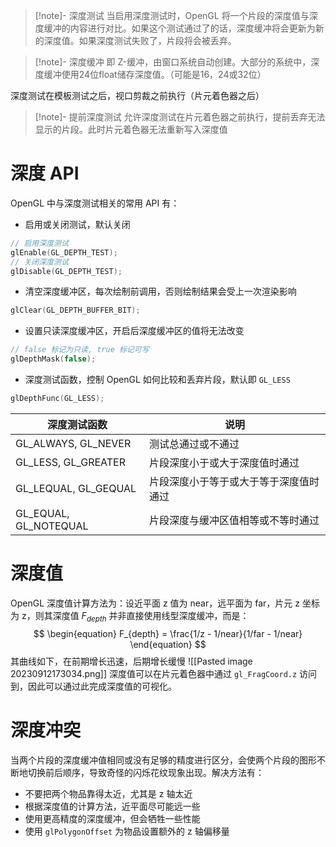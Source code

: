 > [!note]- 深度测试
> 当启用深度测试时，OpenGL 将一个片段的深度值与深度缓冲的内容进行对比。如果这个测试通过了的话，深度缓冲将会更新为新的深度值。如果深度测试失败了，片段将会被丢弃。

> [!note]- 深度缓冲
> 即 Z-缓冲，由窗口系统自动创建。大部分的系统中，深度缓冲使用24位float储存深度值。（可能是16，24或32位）

深度测试在模板测试之后，视口剪裁之前执行（片元着色器之后）

> [!note]- 提前深度测试
> 允许深度测试在片元着色器之前执行，提前丢弃无法显示的片段。此时片元着色器无法重新写入深度值
# 深度 API

OpenGL 中与深度测试相关的常用 API 有：
- 启用或关闭测试，默认关闭

```c++
// 启用深度测试
glEnable(GL_DEPTH_TEST);
// 关闭深度测试
glDisable(GL_DEPTH_TEST);
```

- 清空深度缓冲区，每次绘制前调用，否则绘制结果会受上一次渲染影响

```c++
glClear(GL_DEPTH_BUFFER_BIT);
```

- 设置只读深度缓冲区，开启后深度缓冲区的值将无法改变

```c++
// false 标记为只读, true 标记可写
glDepthMask(false);
```

- 深度测试函数，控制 OpenGL 如何比较和丢弃片段，默认即 `GL_LESS`

```c++
glDepthFunc(GL_LESS);
```

| 深度测试函数          | 说明                                   |
| --------------------- | -------------------------------------- |
| GL_ALWAYS, GL_NEVER   | 测试总通过或不通过                     |
| GL_LESS, GL_GREATER   | 片段深度小于或大于深度值时通过         |
| GL_LEQUAL, GL_GEQUAL  | 片段深度小于等于或大于等于深度值时通过 |
| GL_EQUAL, GL_NOTEQUAL | 片段深度与缓冲区值相等或不等时通过     | 
# 深度值

OpenGL 深度值计算方法为：设近平面 z 值为 near，远平面为 far，片元 z 坐标为 z，则其深度值 $F_{depth}$ 并非直接使用线型深度缓冲，而是：
$$
\begin{equation} F_{depth} = \frac{1/z - 1/near}{1/far - 1/near} \end{equation}
$$
其曲线如下，在前期增长迅速，后期增长缓慢
![[Pasted image 20230912173034.png]]
深度值可以在片元着色器中通过 `gl_FragCoord.z` 访问到，因此可以通过此完成深度值的可视化。
# 深度冲突

当两个片段的深度缓冲值相同或没有足够的精度进行区分，会使两个片段的图形不断地切换前后顺序，导致奇怪的闪烁花纹现象出现。解决方法有：
- 不要把两个物品靠得太近，尤其是 z 轴太近
- 根据深度值的计算方法，近平面尽可能远一些
- 使用更高精度的深度缓冲，但会牺牲一些性能
- 使用 `glPolygonOffset` 为物品设置额外的 z 轴偏移量
